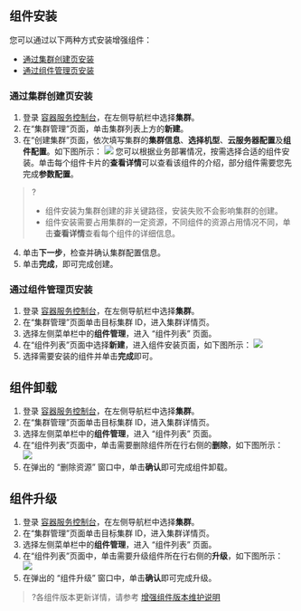 ## 组件安装
您可以通过以下两种方式安装增强组件：
- [通过集群创建页安装](#Cluster)
- [通过组件管理页安装](#Component)


[](id:Cluster)
### 通过集群创建页安装
1. 登录 [容器服务控制台](https://console.qcloud.com/tke2)，在左侧导航栏中选择**集群**。
2. 在“集群管理”页面，单击集群列表上方的**新建**。
3. 在“创建集群”页面，依次填写集群的**集群信息**、**选择机型**、**云服务器配置**及**组件配置**。如下图所示：
![](https://main.qcloudimg.com/raw/b4288e9101f98b347a25852a570422e0.png)
 您可以根据业务部署情况，按需选择合适的组件安装。单击每个组件卡片的**查看详情**可以查看该组件的介绍，部分组件需要您先完成**参数配置**。
>? 
>- 组件安装为集群创建的非关键路径，安装失败不会影响集群的创建。
>- 组件安装需要占用集群的一定资源，不同组件的资源占用情况不同，单击**查看详情**查看每个组件的详细信息。
4. 单击**下一步**，检查并确认集群配置信息。
5. 单击**完成**，即可完成创建。


[](id:Component)
### 通过组件管理页安装 
1. 登录 [容器服务控制台](https://console.qcloud.com/tke2)，在左侧导航栏中选择**集群**。
2. 在“集群管理”页面单击目标集群 ID，进入集群详情页。
3. 选择左侧菜单栏中的**组件管理**，进入 “组件列表” 页面。
4. 在“组件列表”页面中选择**新建**，进入组件安装页面，如下图所示：
![](https://main.qcloudimg.com/raw/e1a6d38274b63de01f52f2c2407b3fb1.png)
5. 选择需要安装的组件并单击**完成**即可。


## 组件卸载
1. 登录 [容器服务控制台](https://console.qcloud.com/tke2)，在左侧导航栏中选择**集群**。
2. 在“集群管理”页面单击目标集群 ID，进入集群详情页。
3. 选择左侧菜单栏中的**组件管理**，进入 “组件列表” 页面。
4. 在“组件列表”页面中，单击需要删除组件所在行右侧的**删除**，如下图所示：
![](https://main.qcloudimg.com/raw/5a8360f25efec1f02d680ab13eadc627.png)
5. 在弹出的 “删除资源” 窗口中，单击**确认**即可完成组件卸载。


## 组件升级
1. 登录 [容器服务控制台](https://console.qcloud.com/tke2)，在左侧导航栏中选择**集群**。
2. 在“集群管理”页面单击目标集群 ID，进入集群详情页。
3. 选择左侧菜单栏中的**组件管理**，进入 “组件列表” 页面。
4. 在“组件列表”页面中，单击需要升级组件所在行右侧的**升级**，如下图所示：
![](https://qcloudimg.tencent-cloud.cn/raw/062e47d54128e83dced05095fefd8a7e.png)
5. 在弹出的 “组件升级” 窗口中，单击**确认**即可完成升级。
>?各组件版本更新详情，请参考 [增强组件版本维护说明](https://cloud.tencent.com/document/product/457/71800)

